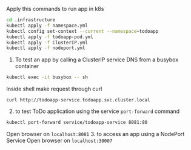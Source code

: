 Apply this commands to run app in k8s
```bash
cd .infrastructure
kubectl apply -f namespace.yml
kubectl config set-context --current --namespace=todoapp
kubectl apply -f todoapp-pod.yml
kubectl apply -f ClusterIP.yml
kubectl apply -f nodeport.yml
```

1. To test an app by calling a ClusterIP service DNS from a busybox container
```bash
kubectl exec -it busybox -- sh
```
Inside shell make request through curl
```
curl http://todoapp-service.todoapp.svc.cluster.local
```
2. to test ToDo application using the service `port-forward` command
```bash
kubectl port-forward service/todoapp-service 8081:80
```
Open browser on `localhost:8081`
3. to access an app using a NodePort Service Open browser on `localhost:30007`